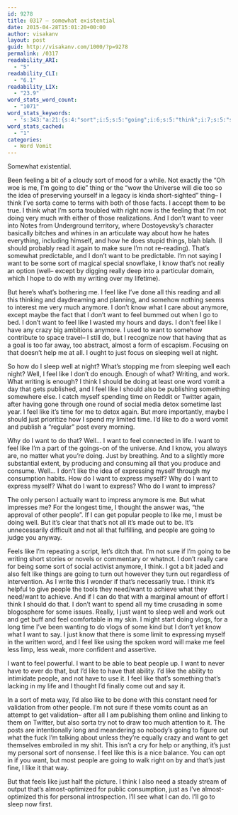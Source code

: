 ```yaml
---
id: 9278
title: 0317 – somewhat existential
date: 2015-04-28T15:01:20+00:00
author: visakanv
layout: post
guid: http://visakanv.com/1000/?p=9278
permalink: /0317
readability_ARI:
  - "5"
readability_CLI:
  - "6.1"
readability_LIX:
  - "23.9"
word_stats_word_count:
  - "1071"
word_stats_keywords:
  - 's:343:"a:21:{s:4:"sort";i:5;s:5:"going";i:6;s:5:"think";i:7;s:5:"sorta";i:3;s:4:"want";i:24;s:4:"sure";i:3;s:4:"know";i:5;s:6:"really";i:4;s:4:"well";i:9;s:7:"writing";i:4;s:4:"feel";i:15;s:4:"like";i:20;s:7:"anymore";i:5;s:4:"just";i:9;s:5:"night";i:3;s:5:"sleep";i:3;s:4:"word";i:4;s:4:"time";i:6;s:7:"express";i:3;s:6:"people";i:8;s:4:"need";i:4;}";'
word_stats_cached:
  - "1"
categories:
  - Word Vomit
---
```

Somewhat existential.

Been feeling a bit of a cloudy sort of mood for a while. Not exactly the &#8220;Oh woe is me, I&#8217;m going to die&#8221; thing or the &#8220;wow the Universe will die too so the idea of preserving yourself in a legacy is kinda short-sighted&#8221; thing– I think I&#8217;ve sorta come to terms with both of those facts. I accept them to be true. I think what I&#8217;m sorta troubled with right now is the feeling that I&#8217;m not doing very much with either of those realizations. And I don&#8217;t want to veer into Notes from Underground territory, where Dostoyevsky&#8217;s character basically bitches and whines in an articulate way about how he hates everything, including himself, and how he does stupid things, blah blah. (I should probably read it again to make sure I&#8217;m not re-reading). That&#8217;s somewhat predictable, and I don&#8217;t want to be predictable. I&#8217;m not saying I want to be some sort of magical special snowflake, I know that&#8217;s not really an option (well– except by digging really deep into a particular domain, which I hope to do with my writing over my lifetime).

But here&#8217;s what&#8217;s bothering me. I feel like I&#8217;ve done all this reading and all this thinking and daydreaming and planning, and somehow nothing seems to interest me very much anymore. I don&#8217;t know what I care about anymore, except maybe the fact that I don&#8217;t want to feel bummed out when I go to bed. I don&#8217;t want to feel like I wasted my hours and days. I don&#8217;t feel like I have any crazy big ambitions anymore. I used to want to somehow contribute to space travel– I still do, but I recognize now that having that as a goal is too far away, too abstract, almost a form of escapism. Focusing on that doesn&#8217;t help me at all. I ought to just focus on sleeping well at night.

So how do I sleep well at night? What&#8217;s stopping me from sleeping well each night? Well, I feel like I don&#8217;t do enough. Enough of what? Writing, and work. What writing is enough? I think I should be doing at least one word vomit a day that gets published, and I feel like I should also be publishing something somewhere else. I catch myself spending time on Reddit or Twitter again, after having gone through one round of social media detox sometime last year. I feel like it&#8217;s time for me to detox again. But more importantly, maybe I should just prioritize how I spend my limited time. I&#8217;d like to do a word vomit and publish a &#8220;regular&#8221; post every morning. 

Why do I want to do that? Well&#8230; I want to feel connected in life. I want to feel like I&#8217;m a part of the goings-on of the universe. And I know, you always are, no matter what you&#8217;re doing. Just by breathing. And to a slightly more substantial extent, by producing and consuming all that you produce and consume. Well&#8230; I don&#8217;t like the idea of expressing myself through my consumption habits. How do I want to express myself? Why do I want to express myself? What do I want to express? Who do I want to impress? 

The only person I actually want to impress anymore is me. But what impresses me? For the longest time, I thought the answer was, &#8220;the approval of other people&#8221;. If I can get popular people to like me, I must be doing well. But it&#8217;s clear that that&#8217;s not all it&#8217;s made out to be. It&#8217;s unnecessarily difficult and not all that fulfilling, and people are going to judge you anyway. 

Feels like I&#8217;m repeating a script, let&#8217;s ditch that. I&#8217;m not sure if I&#8217;m going to be writing short stories or novels or commentary or whatnot. I don&#8217;t really care for being some sort of social activist anymore, I think. I got a bit jaded and also felt like things are going to turn out however they turn out regardless of intervention. As I write this I wonder if that&#8217;s necessarily true. I think it&#8217;s helpful to give people the tools they need/want to achieve what they need/want to achieve. And if I can do that with a marginal amount of effort I think I should do that. I don&#8217;t want to spend all my time crusading in some blogosphere for some issues. Really, I just want to sleep well and work out and get buff and feel comfortable in my skin. I might start doing vlogs, for a long time I&#8217;ve been wanting to do vlogs of some kind but I don&#8217;t yet know what I want to say. I just know that there is some limit to expressing myself in the written word, and I feel like using the spoken word will make me feel less limp, less weak, more confident and assertive.

I want to feel powerful. I want to be able to beat people up. I want to never have to ever do that, but I&#8217;d like to have that ability. I&#8217;d like the ability to intimidate people, and not have to use it. I feel like that&#8217;s something that&#8217;s lacking in my life and I thought I&#8217;d finally come out and say it.

In a sort of meta way, I&#8217;d also like to be done with this constant need for validation from other people. I&#8217;m not sure if these vomits count as an attempt to get validation– after all I am publishing them online and linking to them on Twitter, but also sorta try not to draw too much attention to it. The posts are intentionally long and meandering so nobody&#8217;s going to figure out what the fuck I&#8217;m talking about unless they&#8217;re equally crazy and want to get themselves embroiled in my shit. This isn&#8217;t a cry for help or anything, it&#8217;s just my personal sort of nonsense. I feel like this is a nice balance. You can opt in if you want, but most people are going to walk right on by and that&#8217;s just fine, I like it that way.

But that feels like just half the picture. I think I also need a steady stream of output that&#8217;s almost-optimized for public consumption, just as I&#8217;ve almost-optimized this for personal introspection. I&#8217;ll see what I can do. I&#8217;ll go to sleep now first.